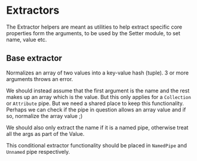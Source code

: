 # Extractors

The Extractor helpers are meant as utilities to help extract specific core properties form the arguments, to be used by
the Setter module, to set name, value etc.

## Base extractor

Normalizes an array of two values into a key-value hash (tuple).
3 or more arguments throws an error.

We should instead assume that the first argument is the name and the rest makes up an array which is the value.
But this only applies for a `Collection` or `Attribute` pipe. But we need a shared place to keep this functionality.
Perhaps we can check if the pipe in question allows an array value and if so, normalize the array value ;)

We should also only extract the name if it is a named pipe, otherwise treat all the args as part of the Value.

This conditional extractor functionality should be placed in `NamedPipe` and `Unnamed` pipe respectively.